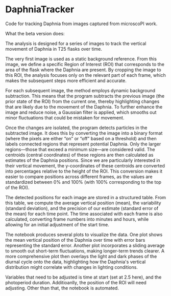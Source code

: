# DaphniaTracker
Code for tracking Daphnia from images captured from microscoPI work.

What the beta version does:

The analysis is designed for a series of images to track the vertical movement of Daphnia in T25 flasks over time.

The very first image is used as a static background reference. From this image, we define a specific Region of Interest (ROI) that corresponds to the area of the flask where the Daphnia are present. By cropping the image to this ROI, the analysis focuses only on the relevant part of each frame, which makes the subsequent steps more efficient and accurate.

For each subsequent image, the method employs dynamic background subtraction. This means that the program subtracts the previous image (the prior state of the ROI) from the current one, thereby highlighting changes that are likely due to the movement of the Daphnia. To further enhance the image and reduce noise, a Gaussian filter is applied, which smooths out minor fluctuations that could be mistaken for movement.

Once the changes are isolated, the program detects particles in the subtracted image. It does this by converting the image into a binary format (where the pixels are either “on” or “off” based on a threshold) and then labels connected regions that represent potential Daphnia. Only the larger regions—those that exceed a minimum size—are considered valid. The centroids (central coordinates) of these regions are then calculated as estimates of the Daphnia positions. Since we are particularly interested in their vertical movement, the y-coordinates of these centroids are converted into percentages relative to the height of the ROI. This conversion makes it easier to compare positions across different frames, as the values are standardized between 0% and 100% (with 100% corresponding to the top of the ROI).

The detected positions for each image are stored in a structured table. From this table, we compute the average vertical position (mean), the variability (standard deviation), and the precision of our estimate (standard error of the mean) for each time point. The time associated with each frame is also calculated, converting frame numbers into minutes and hours, while allowing for an initial adjustment of the start time.

The notebook produces several plots to visualize the data. One plot shows the mean vertical position of the Daphnia over time with error bars representing the standard error. Another plot incorporates a sliding average to smooth out short-term fluctuations, making longer-term trends clearer. A more comprehensive plot then overlays the light and dark phases of the diurnal cycle onto the data, highlighting how the Daphnia's vertical distribution might correlate with changes in lighting conditions. 

Variables that need to be adjusted is time at start (set at 2.5 here), and the photoperiod duration. Additioanlly, the position of the ROI will need adjusting. Other than that, the notebook is automated.
